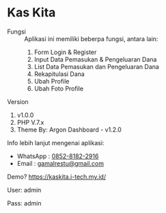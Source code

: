 # Kas Kita

<dl>
    <dt>Fungsi</dt>
    <dd>
        Aplikasi ini memiliki beberpa fungsi, antara lain:
        <ol>
            <li>Form Login & Register</li>
            <li>Input Data Pemasukan & Pengeluaran Dana</li>
            <li>List Data Pemasukan dan Pengeluaran Dana</li>
            <li>Rekapitulasi Dana</li>
            <li>Ubah Profile</li>
            <li>Ubah Foto Profile</li>
        </ol>
    </dd>
    <dd>
        <dt>Version</dt>
        <ol>
            <li><?php echo $config['webname']; ?> v1.0.0</li>
            <li>PHP V.7.x</li>
            <li>Theme By: Argon Dashboard - v1.2.0</li>
        </ol>
        Info lebih lanjut mengenai aplikasi:
        <ul>
            <li>WhatsApp : <a href="https://api.whatsapp.com/send?phone=6285281822916" target="blank">0852-8182-2916</a></li>
            <li>Email : <a href="mailto:gamalrestu@gmail.com">gamalrestu@gmail.com</a></li>
        </ul>
    </dd>
</dl>

Demo? https://kaskita.i-tech.my.id/

User: admin

Pass: admin
